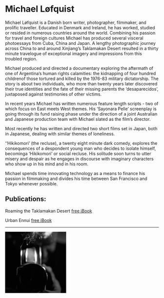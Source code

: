 # Michael Løfquist



Michael Løfquist is a Danish born writer, photographer, filmmaker, and prolific traveller. Educated in Denmark and Ireland, he has worked, studied or resided in numerous countries around the world.  Combining his passion for travel and foreign cultures Michael has produced several visceral photoessays from Cuba, China and Japan. A lengthy photographic journey across China to and around Xinjiang’s Taklamakan Desert resulted in a thirty minute travelogue of exceptional imagery and impressions from this troubled region.

Michael produced and directed a documentary exploring the aftermath of one of Argentina’s human rights calamities: the kidnapping of four hundred childrenof those tortured and killed by the 1976-83 military dictatorship. The story is about two individuals, who more than twenty years later discovered their true identities and the fate of their missing parents the ‘desaparecidos’, juxtaposed against testimonies of other victims.

In recent years Michael has written numerous feature length scripts - two of which focus on East meets West themes. His ‘Sayonara Pelle’ screenplay is going through its fund raising phase under the direction of a joint Australian and Japanese production team with Michael slated as the film’s director.

Most recently he has written and directed two short films set in Japan, both in Japanese, dealing with similar themes of loneliness.  

‘‘Hikikomori’ (the recluse), a twenty eight minute dark comedy, explores the consequences of a despondent young man who decides to isolate himself, becominga ‘Hikikomori’ or social recluse. His solitude soon turns to utter misery and despair as he engages in discourse with imaginary characters who show up in his mind and in his room. 

Michael spends time innovating technology as a means to finance his passion in filmmaking and divides his time between San Francisco and Tokyo whenever possible.


##  Publications:

Roaming the Taklamakan Desert [free iBook](http://apple.co/2fvlHHj)

Urban Ennui [free iBook](http://apple.co/2g8ifAF)


--- 

![Image](/images/me-myself-I.jpg) 
